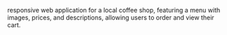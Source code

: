 responsive web application for a local coffee shop, featuring a menu with images, prices, and descriptions, allowing users to order and view their cart.
